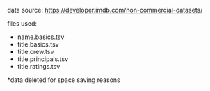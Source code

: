 data source: https://developer.imdb.com/non-commercial-datasets/

files used:

* name.basics.tsv
* title.basics.tsv
* title.crew.tsv
* title.principals.tsv
* title.ratings.tsv

*data deleted for space saving reasons